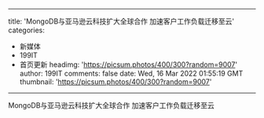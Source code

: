 
---
title: 'MongoDB与亚马逊云科技扩大全球合作 加速客户工作负载迁移至云'
categories: 
 - 新媒体
 - 199IT
 - 首页更新
headimg: 'https://picsum.photos/400/300?random=9007'
author: 199IT
comments: false
date: Wed, 16 Mar 2022 01:55:19 GMT
thumbnail: 'https://picsum.photos/400/300?random=9007'
---

<div>   
MongoDB与亚马逊云科技扩大全球合作 加速客户工作负载迁移至云  
</div>
            